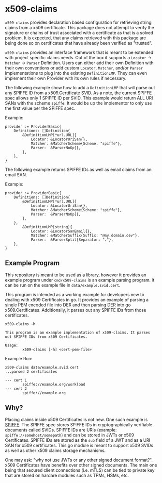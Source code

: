 # x509-claims

`x509-claims` provides declaration based configuration for retrieving string claims from a x509 certificate.
This package does not attempt to verify the signature or chains of trust associated with a certificate as that is
a solved problem. It is expected, that any claims retrieved with this package are being done so on certificates
that have already been verified as "trusted".

`x509-claims` provides an interface framework that is meant to be extended with project specific claims needs. Out of
the box it supports a `Locator` -> `Matcher` -> `Parser` Definition. Users can either add their own Definition with
their own conventions or add custom `Locator`, `Matcher`, and/or `Parser` implementations to plug into the existing
`DefinitionLMP`. They can even implement their own Provider with its own rules if necessary.

The following example show how to add a `DefinitionLMP` that will parse out any SPIFFE ID from a x509.Certificate
SVID. As a note, the current SPIFFE spec allows only 1 SPIFFE ID per SVID. This example would return ALL
URI SANs with the scheme `spiffe`. It would be up the implementor to only use the first value per the SPIFFE spec.

Example:

```
provider := ProviderBasic{
    Definitions: []Definition{
        &DefinitionLMP[*url.URL]{
            Locator: &LocatorUriSan{},
            Matcher: &MatcherScheme{Scheme: "spiffe"},
            Parser:  &ParserNoOp{},
        },
    },
}
```

The following example returns SPIFFE IDs as well as email claims from an email SAN.

Example:

```
provider := ProviderBasic{
    Definitions: []Definition{
        &DefinitionLMP[*url.URL]{
            Locator: &LocatorUriSan{},
            Matcher: &MatcherScheme{Scheme: "spiffe"},
            Parser:  &ParserNoOp{},
        },
    },
        &DefinitionLMP[string]{
            Locator: &LocatorSanEmail{},
            Matcher: &MatcherSuffix{Suffix: "@my.domain.dev"},
            Parser:  &ParserSplit{Separator: "."},
    },
}
```

## Example Program

This repository is meant to be used as a library, however it provides an example program under `cmd/x509-claims` is an
example parsing program. It can be run on the example file in `data/example.svid.cert`.

This program is intended as a working example for developers new to dealing with x509 Certificates in go. It provides
an example of parsing a single PEM encoded file into DER and then parsing DER into go x509.Certificates.
Additionally, it parses out any SPIFFE IDs from those certificates.

```
x509-claims -h

This program is an example implementation of x509-claims. It parses out SPIFFE IDs from x509 Certificates.
	
Usage:
        x509-claims [-h] <cert-pem-file>
```

Example Run:

```
x509-claims data/example.svid.cert
...parsed 2 certificates

--- cert 1
        spiffe://example.org/workload
--- cert 2
        spiffe://example.org

```

## Why?

Placing claims inside x509 Certificates is not new. One such example is [SPIFFE](https://spiffe.io/). The SPIFFE spec
stores SPIFFE IDs in cryptographically verifiable documents called SVIDs. SPIFFE IDs are URIs
(example: `spiffe://somehost/somepath`) and can be stored in JWTs or x509 Certificates. SPIFFE IDs are stored as the
`sub` field of a JWT and as a URI SAN for x509 certificates. This go module is meant to support x509 SVIDs as well as
other x509 claims storage mechanisms.

One may ask: "why not use JWTs or any other signed document format?". x509 Certificates have benefits over other signed
documents. The main one being that secured client connections (i.e. mTLS) can be tied to private key that are stored
on hardare modules such as TPMs, HSMs, etc.

